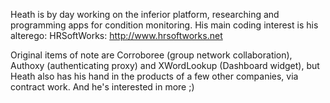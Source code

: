 

Heath is by day working on the inferior platform, researching and programming apps for condition monitoring. His main coding interest is his alterego: H<nowiki/>R<nowiki/>S<nowiki/>oftW<nowiki/>orks: http://www.hrsoftworks.net

Original items of note are Corroboree (group network collaboration), Authoxy (authenticating proxy) and X<nowiki/>W<nowiki/>ordL<nowiki/>ookup (Dashboard widget), but Heath also has his hand in the products of a few other companies, via contract work. And he's interested in more ;)
